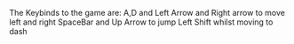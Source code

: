 The Keybinds to the game are:
A,D and Left Arrow and Right arrow to move left and right
SpaceBar and Up Arrow to jump
Left Shift whilst moving to dash
